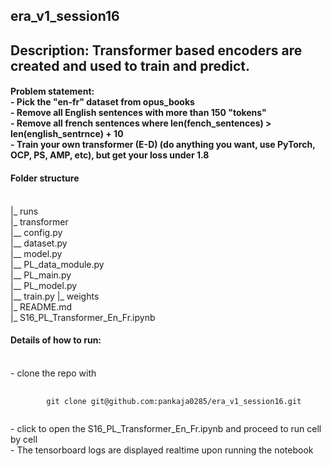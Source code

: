 ## era_v1_session16
<h2> Description:
 Transformer based encoders are created and used to train and predict.
</h2>
<h4>
Problem statement:<br/>
- Pick the "en-fr" dataset from opus_books<br/>
- Remove all English sentences with more than 150 "tokens"<br/>
- Remove all french sentences where len(fench_sentences) > len(english_sentrnce) + 10<br/>
- Train your own transformer (E-D) (do anything you want, use PyTorch, OCP, PS, AMP, etc), but get your loss under 1.8<br/>
</h4>

<h4> Folder structure</h4> <br/>
|_ runs <br/>
|_ transformer <br/>
  |__ config.py <br/>
  |__ dataset.py <br/>
  |__ model.py <br/>
  |__ PL_data_module.py <br/>
  |__ PL_main.py <br/>
  |__ PL_model.py <br/>
  |__ train.py
|_ weights <br/>
|_ README.md <br/>
|_ S16_PL_Transformer_En_Fr.ipynb <br/>

<h4> Details of how to run: </h4><br/>
- clone the repo with <br/>
<pre>
    <code>
        git clone git@github.com:pankaja0285/era_v1_session16.git
    </code>
</pre>
- click to open the S16_PL_Transformer_En_Fr.ipynb and proceed to run cell by cell<br/>
- The tensorboard logs are displayed realtime upon running the notebook<br/>

